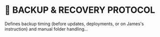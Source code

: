 # 🔐 BACKUP & RECOVERY PROTOCOL

Defines backup timing (before updates, deployments, or on James's instruction) and manual folder handling...

